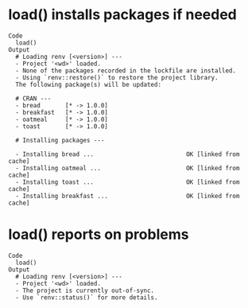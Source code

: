 # load() installs packages if needed

    Code
      load()
    Output
      # Loading renv [<version>] ---
      - Project '<wd>' loaded.
      - None of the packages recorded in the lockfile are installed.
      - Using `renv::restore()` to restore the project library.
      The following package(s) will be updated:
      
      # CRAN ---
      - bread       [* -> 1.0.0]
      - breakfast   [* -> 1.0.0]
      - oatmeal     [* -> 1.0.0]
      - toast       [* -> 1.0.0]
      
      # Installing packages ---
      
      - Installing bread ...                          OK [linked from cache]
      - Installing oatmeal ...                        OK [linked from cache]
      - Installing toast ...                          OK [linked from cache]
      - Installing breakfast ...                      OK [linked from cache]
      

# load() reports on problems

    Code
      load()
    Output
      # Loading renv [<version>] ---
      - Project '<wd>' loaded.
      - The project is currently out-of-sync.
      - Use `renv::status()` for more details.


